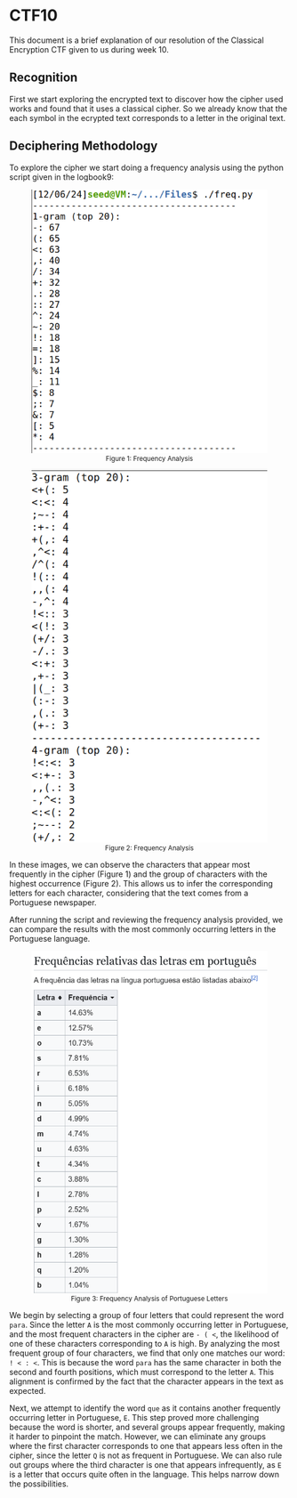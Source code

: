 # CTF10

This document is a brief explanation of our resolution of the Classical Encryption CTF given to us during week 10.

## Recognition

First we start exploring the encrypted text to discover how the cipher used works and found that it uses a classical cipher. So we already know that the each symbol in the ecrypted text corresponds to a letter in the original text.

## Deciphering Methodology

To explore the cipher we start doing a frequency analysis using the python script given in the logbook9:

<div align="center">
    <figure>
        <img src="images/CTF10/ctf10_1.png">
        <figcaption style="font-size: smaller">Figure 1: Frequency Analysis</figcaption>
    </figure>
    <figure>
        <img src="images/CTF10/ctf10_2.png">
        <figcaption style="font-size: smaller">Figure 2: Frequency Analysis</figcaption>
    </figure>
</div>

In these images, we can observe the characters that appear most frequently in the cipher (Figure 1) and the group of characters with the highest occurrence (Figure 2). This allows us to infer the corresponding letters for each character, considering that the text comes from a Portuguese newspaper.

After running the script and reviewing the frequency analysis provided, we can compare the results with the most commonly occurring letters in the Portuguese language.

<div align="center">
    <figure>
        <img src="images/CTF10/ctf10_3.png">
        <figcaption style="font-size: smaller">Figure 3: Frequency Analysis of Portuguese Letters</figcaption>
    </figure>
</div>

We begin by selecting a group of four letters that could represent the word `para`. Since the letter `A` is the most commonly occurring letter in Portuguese, and the most frequent characters in the cipher are `- ( <`, the likelihood of one of these characters corresponding to `A` is high. By analyzing the most frequent group of four characters, we find that only one matches our word: `! < : <`. This is because the word `para` has the same character in both the second and fourth positions, which must correspond to the letter `A`. This alignment is confirmed by the fact that the character appears in the text as expected.

Next, we attempt to identify the word `que` as it contains another frequently occurring letter in Portuguese, `E`. This step proved more challenging because the word is shorter, and several groups appear frequently, making it harder to pinpoint the match. However, we can eliminate any groups where the first character corresponds to one that appears less often in the cipher, since the letter `Q` is not as frequent in Portuguese. We can also rule out groups where the third character is one that appears infrequently, as `E` is a letter that occurs quite often in the language. This helps narrow down the possibilities.